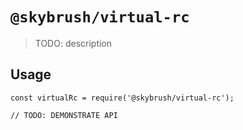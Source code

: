 # `@skybrush/virtual-rc`

> TODO: description

## Usage

```
const virtualRc = require('@skybrush/virtual-rc');

// TODO: DEMONSTRATE API
```
